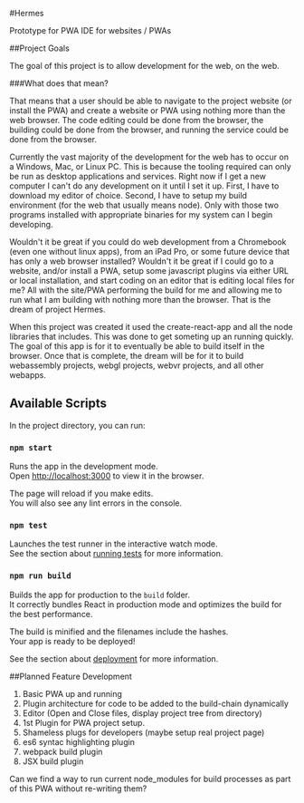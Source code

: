 #Hermes

Prototype for PWA IDE for websites / PWAs

##Project Goals

The goal of this project is to allow development for the web, on the web.

###What does that mean?

That means that a user should be able to navigate to the project website (or install the PWA) and create a website or PWA using nothing more than the web browser. The code editing could be done from the browser, the building could be done from the browser, and running the service could be done from the browser.

Currently the vast majority of the development for the web has to occur on a Windows, Mac, or Linux PC. This is because the tooling required can only be run as desktop applications and services. Right now if I get a new computer I can't do any development on it until I set it up. First, I have to download my editor of choice. Second, I have to setup my build environment (for the web that usually means node). Only with those two programs installed with appropriate binaries for my system can I begin developing.

Wouldn't it be great if you could do web development from a Chromebook (even one without linux apps), from an iPad Pro, or some future device that has only a web browser installed? Wouldn't it be great if I could go to a website, and/or install a PWA, setup some javascript plugins via either URL or local installation, and start coding on an editor that is editing local files for me? All with the site/PWA performing the build for me and allowing me to run what I am building with nothing more than the browser. That is the dream of project Hermes.

When this project was created it used the create-react-app and all the node libraries that includes. This was done to get someting up an running quickly. The goal of this app is for it to eventually be able to build itself in the browser. Once that is complete, the dream will be for it to build webassembly projects, webgl projects, webvr projects, and all other webapps.

## Available Scripts

In the project directory, you can run:

### `npm start`

Runs the app in the development mode.<br>
Open [http://localhost:3000](http://localhost:3000) to view it in the browser.

The page will reload if you make edits.<br>
You will also see any lint errors in the console.

### `npm test`

Launches the test runner in the interactive watch mode.<br>
See the section about [running tests](https://facebook.github.io/create-react-app/docs/running-tests) for more information.

### `npm run build`

Builds the app for production to the `build` folder.<br>
It correctly bundles React in production mode and optimizes the build for the best performance.

The build is minified and the filenames include the hashes.<br>
Your app is ready to be deployed!

See the section about [deployment](https://facebook.github.io/create-react-app/docs/deployment) for more information.

##Planned Feature Development
1) Basic PWA up and running
2) Plugin architecture for code to be added to the build-chain dynamically
3) Editor (Open and Close files, display project tree from directory)
4) 1st Plugin for PWA  project setup.
5) Shameless plugs for developers (maybe setup real project page)
6) es6 syntac highlighting plugin
7) webpack build plugin
9) JSX build plugin

Can we find a way to run current node_modules for build processes as part of this PWA without re-writing them?
